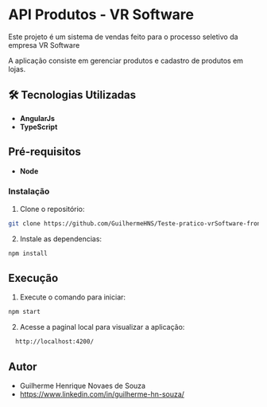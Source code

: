 # API Produtos - VR Software

Este projeto é um sistema de vendas feito para o processo seletivo da empresa VR Software

A aplicação consiste em gerenciar produtos e cadastro de produtos em lojas.

## 🛠️ Tecnologias Utilizadas

- **AngularJs**
- **TypeScript**
  
## Pré-requisitos

- **Node**

### Instalação

1. Clone o repositório:

```bash
git clone https://github.com/GuilhermeHNS/Teste-pratico-vrSoftware-front.git
```

2. Instale as dependencias:
 ```bash
 npm install
 ```
## Execução

1. Execute o comando para iniciar:

```bash
npm start
```

2. Acesse a paginal local para visualizar a aplicação:
```bash
  http://localhost:4200/
```

## Autor
- Guilherme Henrique Novaes de Souza
- https://www.linkedin.com/in/guilherme-hn-souza/
